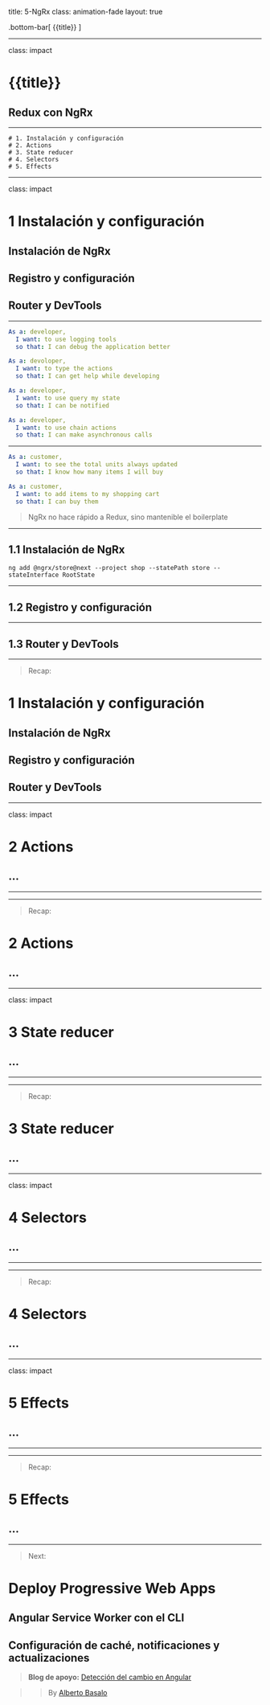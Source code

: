 title: 5-NgRx
class: animation-fade
layout: true

.bottom-bar[
{{title}}
]

---

class: impact

# {{title}}

## Redux con NgRx

---

    # 1. Instalación y configuración
    # 2. Actions
    # 3. State reducer
    # 4. Selectors
    # 5. Effects


---

class: impact

# 1 Instalación y configuración

## Instalación de NgRx
## Registro y configuración
## Router y DevTools

---

```yaml
As a: developer,
  I want: to use logging tools
  so that: I can debug the application better

As a: devoloper,
  I want: to type the actions
  so that: I can get help while developing

As a: developer,
  I want: to use query my state
  so that: I can be notified

As a: developer,
  I want: to use chain actions
  so that: I can make asynchronous calls
```

---

```yaml
As a: customer,
  I want: to see the total units always updated
  so that: I know how many items I will buy

As a: customer,
  I want: to add items to my shopping cart
  so that: I can buy them

```

> NgRx no hace rápido a Redux, sino mantenible el boilerplate

---

## 1.1 Instalación de NgRx

```
ng add @ngrx/store@next --project shop --statePath store --stateInterface RootState
```
---

## 1.2 Registro y configuración

---

## 1.3 Router y DevTools

---

> Recap:

# 1 Instalación y configuración

## Instalación de NgRx
## Registro y configuración
## Router y DevTools

---

class: impact

# 2 Actions

## ...

---


---

> Recap:

# 2 Actions

## ...

---

class: impact

# 3 State reducer

## ...

---

---

> Recap:

# 3 State reducer

## ...

---

class: impact

# 4 Selectors

## ...

---

---

> Recap:

# 4 Selectors

## ...

---

class: impact

# 5 Effects

## ...

---

---

> Recap:

# 5 Effects

## ...

---

> Next:

# Deploy Progressive Web Apps

## Angular Service Worker con el CLI
## Configuración de caché, notificaciones y actualizaciones


> **Blog de apoyo:** [Detección del cambio en Angular](https://academia-binaria.com/deteccion-del-cambio-en-Angular/)

> > By [Alberto Basalo](https://twitter.com/albertobasalo)
